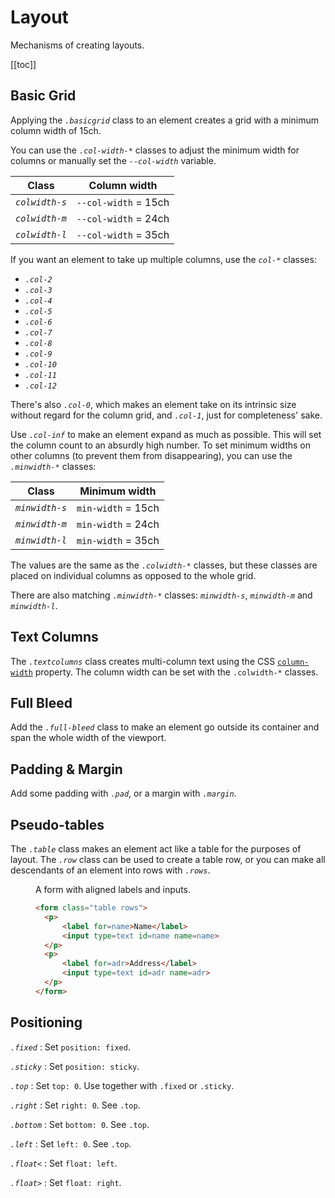 
# Layout

Mechanisms of creating layouts.

[[toc]]

## Basic Grid

Applying the <dfn>`.basicgrid`</dfn> class to an element creates a grid with a
minimum column width of 15ch.

You can use the <dfn>`.col-width-*`</dfn> classes to adjust the minimum width
for columns or manually set the <dfn>`--col-width`</dfn> variable.

| Class                   | Column width         |
|-------------------------|----------------------|
| <dfn>`colwidth-s`</dfn> | `--col-width` = 15ch |
| <dfn>`colwidth-m`</dfn> | `--col-width` = 24ch |
| <dfn>`colwidth-l`</dfn> | `--col-width` = 35ch |

If you want an element to take up multiple columns, use the <dfn>`col-*`</dfn>
classes:

 * <dfn>`.col-2`</dfn>
 * <dfn>`.col-3`</dfn>
 * <dfn>`.col-4`</dfn>
 * <dfn>`.col-5`</dfn>
 * <dfn>`.col-6`</dfn>
 * <dfn>`.col-7`</dfn>
 * <dfn>`.col-8`</dfn>
 * <dfn>`.col-9`</dfn>
 * <dfn>`.col-10`</dfn>
 * <dfn>`.col-11`</dfn>
 * <dfn>`.col-12`</dfn>

There's also <dfn>`.col-0`</dfn>, which makes an element take on its intrinsic
size without regard for the column grid, and <dfn>`.col-1`</dfn>, just for
completeness' sake.

Use <dfn>`.col-inf`</dfn> to make an element expand as much as possible. This
will set the column count to an absurdly high number. To set minimum widths on
other columns (to prevent them from disappearing), you can use the 
<dfn>`.minwidth-*`</dfn> classes:

| Class                   | Minimum width      |
|-------------------------|--------------------|
| <dfn>`minwidth-s`</dfn> | `min-width` = 15ch |
| <dfn>`minwidth-m`</dfn> | `min-width` = 24ch |
| <dfn>`minwidth-l`</dfn> | `min-width` = 35ch |

The values are the same as the <dfn>`.colwidth-*`</dfn> classes, but these
classes are placed on individual columns as opposed to the whole grid.

There are also matching <dfn>`.minwidth-*`</dfn> classes: <dfn>`minwidth-s`</dfn>, <dfn>`minwidth-m`</dfn> and <dfn>`minwidth-l`</dfn>.


## Text Columns

The <dfn>`.textcolumns`</dfn> class creates multi-column text using the CSS
[`column-width`][] property. The column width can be set with the `.colwidth-*`
classes.

[`column-width`]: https://developer.mozilla.org/en-US/docs/Web/CSS/column-width


## Full Bleed

Add the <dfn>`.full-bleed`</dfn> class to make an element go outside its
container and span the whole width of the viewport.


## Padding & Margin

Add some padding with <dfn>`.pad`</dfn>, or a margin with <dfn>`.margin`</dfn>.


## Pseudo-tables

The <dfn>`.table`</dfn> class makes an element act like a table for the purposes of layout. The <dfn>`.row`</dfn> class can be used to create a table row, or you can make all descendants of an element into rows with <dfn>`.rows`</dfn>.

  <figure><figcaption>A form with aligned labels and inputs.</figcaption>

  ~~~ html
  <form class="table rows">
    <p>
        <label for=name>Name</label>
        <input type=text id=name name=name>
    </p>
    <p>
        <label for=adr>Address</label>
        <input type=text id=adr name=adr>
    </p>
  </form>
  ~~~

  </figure>


## Positioning

<dfn>`.fixed`</dfn>
:   Set `position: fixed`.

<dfn>`.sticky`</dfn>
:   Set `position: sticky`.

<dfn>`.top`</dfn>
:   Set `top: 0`. Use together with `.fixed` or `.sticky`.

<dfn>`.right`</dfn>
:   Set `right: 0`. See `.top`.

<dfn>`.bottom`</dfn>
:   Set `bottom: 0`. See `.top`.

<dfn>`.left`</dfn>
:   Set `left: 0`. See `.top`.

<dfn>`.float<`</dfn>
:   Set `float: left`.

<dfn>`.float>`</dfn>
:   Set `float: right`.

